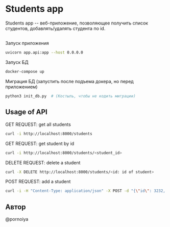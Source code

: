 # Students app

Students app -- веб-приложение, позволяющее получить список студентов, добавлять/удалять студента по id.
##

Запуск приложения
```bash
uvicorn app.api:app --host 0.0.0.0
```

Запуск БД
```bash
docker-compose up
```

Миграция БД (запустить после подъема докера, но перед приложением)
```bash
python3 init_db.py  # (Костыль, чтобы не кодить миграции)
````


## Usage of API
GET REQUEST: 
get all students
```bash
curl -i http://localhost:8000/students
```

GET REQUEST: 
get student by id
```bash
curl -i http://localhost:8000/students/<student_id>
```

DELETE REQUEST:
delete a student
```bash
curl -X DELETE http://localhost:8000/students/<id: id of student>
```

POST REQUEST:
add a student
```bash
curl -i -H "Content-Type: application/json" -X POST -d "{\"id\": 3232, \"full_name\":\"Кихтенко Татьяна Михайловна\", \"rating\":100, \"age\":20, \"photo_link\": \"http:/IIIvan\", \"speciality\":\"Математика и КН\", \"group\":\"КН-302\", \"sex\":\"f\", \"fav_colour\":\"red\"}" http://localhost:8000/students
```

## Автор
@pornoiya

